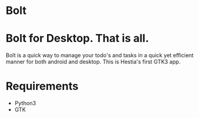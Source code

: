 # Bolt

Bolt for Desktop. That is all.
=======

Bolt is a quick way to manage your todo's and tasks in a quick yet efficient manner for both android and desktop. This is Hestia's first GTK3 app.


# Requirements

- Python3
- GTK
